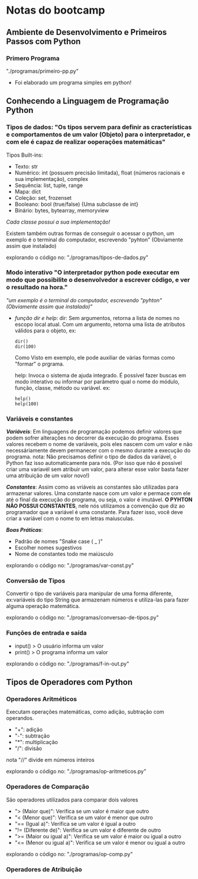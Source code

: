 # Notas do bootcamp 

## Ambiente de Desenvolvimento e Primeiros Passos com Python
### **Primero Programa**
"./programas/primeiro-pp.py"
- Foi elaborado um programa simples em python!

## Conhecendo a Linguagem de Programação Python
### **Tipos de dados:** "Os tipos servem para definir as cracterísticas e comportamentos de um valor (Objeto) para o interpretador, e com ele é capaz de realizar ooperações matemáticas"

Tipos Built-ins:
- Texto: str
- Numérico: int (possuem precisão limitada), float (números racionais e sua implementação), complex
- Sequência: list, tuple, range 
- Mapa: dict
- Coleção: set, frozenset
- Booleano: bool (true/false) {Uma subclasse de int}
- Binário: bytes, bytearray, memoryview

*Cada classe possui a sua implementação!*

Existem também outras formas de conseguir o acessar o python, um exemplo é o terminal do computador, escrevendo "pyhton" (Obviamente assim que instalado)

explorando o código no: "./programas/tipos-de-dados.py"

### **Modo interativo** "O interpretador python pode executar em modo que possibilite o desenvolvedor a escrever código, e ver o resultado na hora."

_"um exemplo é o terminal do computador, escrevendo "pyhton" (Obviamente assim que instalado)"_

- _função dir e help_:
  dir: Sem argumentos, retorna a lista de nomes no escopo local atual. Com um argumento, retorna uma lista de atributos válidos para o objeto, ex: 
  
    ```
    dir()
    dir(100)
    ```

  Como Visto em exemplo, ele pode auxiliar de várias formas como "formar" o prgrama.

  help: Invoca o sistema de ajuda integrado. É possível fazer buscas em modo interativo ou informar por parâmetro qual o nome do módulo, função, classe, método ou variável. ex:

    ```
    help()
    help(100)
    ```

### **Variáveis e constantes**

**_Variáveis_**: Em linguagens de programação podemos definir valores que podem sofrer alterações no decorrer da execução do programa. Esses valores recebem o nome de variáveis, pois eles nascem com um valor e não necessáriamente devem permanecer com o mesmo durante a execução do programa. 
nota: Não precisamos definir o tipo de dados da variável, o Python faz isso automaticamente para nós. (Por isso que não é possivel criar uma variavél sem atribuir um valor, para alterar esse valor basta fazer uma atribuição de um valor novo!)

**_Constantes_**: Assim como as vriáveis as constantes são utilizadas para armazenar valores. Uma constante nasce com um valor e permace com ele até o final da execução do programa, ou seja, o valor é imutável.
**O PYHTON NÃO POSSUI CONSTANTES**, nele nós utilizamos a convenção que diz ao programador que a variável é uma constante. Para fazer isso, você deve criar a variável com o nome to em letras maíusculas.

**_Boas Práticas_**: 
- Padrão de nomes "Snake case ( _ )" 
- Escolher nomes sugestivos
- Nome de constantes todo me maiúsculo

explorando o código no: "./programas/var-const.py"

### **Conversão de Tipos**

Convertir o tipo de variáveis para manipular de uma forma diferente, ex:variáveis do tipo String que armazenam números e utiliza-las para fazer alguma operação matemática.

explorando o código no: "./programas/conversao-de-tipos.py"

### **Funções de entrada e saída**

- input() > O usuário informa um valor 
- print() > O programa informa um valor

explorando o código no: "./programas/f-in-out.py"

## Tipos de Operadores com Python

### **Operadores Aritméticos** 
Executam operações matemáticas, como adição, subtração com operandos.

- "+": adição      
- "-": subtração
- "*": multiplicação
- "/": divisão
   
nota "//" divide em números inteiros

explorando o código no: "./programas/op-aritmeticos.py"

### **Operadores de Comparação** 
São operadores utilizados para comparar dois valores

- "> (Maior que)":	Verifica se um valor é maior que outro	
- "< (Menor que)":	Verifica se um valor é menor que outro	
- "== (Igual a)":	Verifica se um valor é igual a outro	
- "!= (Diferente de)":	Verifica se um valor é diferente de outro 
- ">= (Maior ou igual a)":	Verifica se um valor é maior ou igual a outro
- "<= (Menor ou igual a)":	Verifica se um valor é menor ou igual a outro	

explorando o código no: "./programas/op-comp.py"

### **Operadores de Atribuição** 

